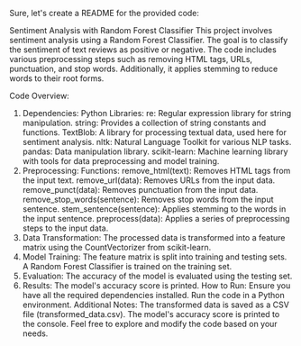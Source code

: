
Sure, let's create a README for the provided code:

Sentiment Analysis with Random Forest Classifier
This project involves sentiment analysis using a Random Forest Classifier. The goal is to classify the sentiment of text reviews as positive or negative. The code includes various preprocessing steps such as removing HTML tags, URLs, punctuation, and stop words. Additionally, it applies stemming to reduce words to their root forms.

Code Overview:
1. Dependencies:
Python Libraries:
re: Regular expression library for string manipulation.
string: Provides a collection of string constants and functions.
TextBlob: A library for processing textual data, used here for sentiment analysis.
nltk: Natural Language Toolkit for various NLP tasks.
pandas: Data manipulation library.
scikit-learn: Machine learning library with tools for data preprocessing and model training.
2. Preprocessing:
Functions:
remove_html(text): Removes HTML tags from the input text.
remove_url(data): Removes URLs from the input data.
remove_punct(data): Removes punctuation from the input data.
remove_stop_words(sentence): Removes stop words from the input sentence.
stem_sentence(sentence): Applies stemming to the words in the input sentence.
preprocess(data): Applies a series of preprocessing steps to the input data.
3. Data Transformation:
The processed data is transformed into a feature matrix using the CountVectorizer from scikit-learn.
4. Model Training:
The feature matrix is split into training and testing sets.
A Random Forest Classifier is trained on the training set.
5. Evaluation:
The accuracy of the model is evaluated using the testing set.
6. Results:
The model's accuracy score is printed.
How to Run:
Ensure you have all the required dependencies installed.
Run the code in a Python environment.
Additional Notes:
The transformed data is saved as a CSV file (transformed_data.csv).
The model's accuracy score is printed to the console.
Feel free to explore and modify the code based on your needs.

